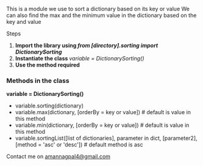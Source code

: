 This is a module we use to sort a dictionary based on its key or value
We can also find the max and the minimum value in the dictionary based on the key and value

Steps

<ol>
    <li> <b> Import the library using <i> from [directory].sorting import DictionarySorting </i> </b> </li>
    <li> <b> Instantiate the class </b>
         <i> variable = DictionarySorting()</i></li>
    <li> <b> Use the method required </b> </li>
</ol>


<h3> Methods in the class </h3>

<b> variable = DictionarySorting() </b>

<ul>
    <li> variable.sorting(dictionary) </l1>
    <li> variable.max(dictionary, [orderBy = key or value]) # default is value in this method </li>
    <li> variable.min(dictionary, [orderBy = key or value]) # default is value in this method </li>
    <li> variable.sortingList([list of dictionaries], parameter in dict, [parameter2], [method = 'asc' or 'desc']) # default method is asc </li>
</ul>

Contact me on amannagpal4@gmail.com